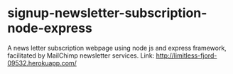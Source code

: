 # signup-newsletter-subscription-node-express
A news letter subscription webpage using node js and express framework, facilitated by MailChimp newsletter services.
Link: http://limitless-fjord-09532.herokuapp.com/
